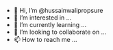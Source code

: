 - 👋 Hi, I’m @hussainwalipropsure
- 👀 I’m interested in ...
- 🌱 I’m currently learning ...
- 💞️ I’m looking to collaborate on ...
- 📫 How to reach me ...

<!---
hussainwalipropsure/hussainwalipropsure is a ✨ special ✨ repository because its `README.md` (this file) appears on your GitHub profile.
You can click the Preview link to take a look at your changes.
--->
